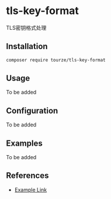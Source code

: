 # tls-key-format

TLS密钥格式处理

## Installation

```bash
composer require tourze/tls-key-format
```

## Usage

To be added

## Configuration

To be added

## Examples

To be added

## References

- [Example Link](https://example.com)
